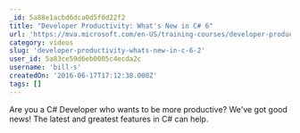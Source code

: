 ```yaml
---
_id: 5a88e1acbd6dca0d5f0d22f2
title: "Developer Productivity: What's New in C# 6"
url: 'https://mva.microsoft.com/en-US/training-courses/developer-productivity-what-s-new-in-c-6-8733?l=VBfRDaS1_904984382'
category: videos
slug: 'developer-productivity-whats-new-in-c-6-2'
user_id: 5a83ce59d6eb0005c4ecda2c
username: 'bill-s'
createdOn: '2016-06-17T17:12:38.000Z'
tags: []
---
```


Are you a C# Developer who wants to be more productive? We've got good news! The latest and greatest features in C# can help. 

